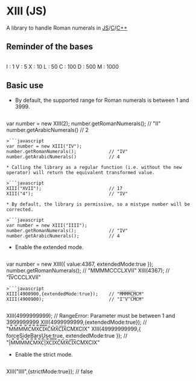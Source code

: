# XIII (JS)
A library to handle Roman numerals in [JS](https://github.com/8HoLoN/XIII)/[C](https://github.com/8HoLoN/XIII/tree/master/C)/[C++](https://github.com/8HoLoN/XIII/tree/master/C%2B%2B)

## Reminder of the bases

>```
I : 1
V : 5
X : 10
L : 50
C : 100
D : 500
M : 1000

## Basic use

* By default, the supported range for Roman numerals is between 1 and 3999.

>```javascript
var number = new XIII(2);
number.getRomanNumerals();            // "II"
number.getArabicNumerals()            // 2
```
>```javascript
var number = new XIII("IV");
number.getRomanNumerals();            // "IV"
number.getArabicNumerals()            // 4

* Calling the library as a regular function (i.e. without the new operator) will return the equivalent transformed value.

>```javascript
XIII("XVII");                         // 17
XIII("4");                            // "IV"

* By default, the library is permissive, so a mistype number will be corrected.

>```javascript
var number = new XIII("IIII");
number.getRomanNumerals();            // "IV"
number.getArabicNumerals();           // 4
```

* Enable the extended mode.

>```javascript
var number = new XIII({
  value:4367,
  extendedMode:true
});
number.getRomanNumerals();            // "MMMMCCCLXVII"
XIII(4367);                           // "I̅V̅CCCLXVII"
```
>```javascript
XIII(4900900,{extendedMode:true});    // "M̅M̅M̅M̅C̅M̅CM"
XIII(4900900);                        // "I̿V̿C̅M̅CM"
```
>```javascript
XIII(4999999999);                     // RangeError: Parameter must be between 1 and 3999999999
XIII(4999999999,{extendedMode:true}); // "M̿M̿M̿M̿C̿M̿X̿C̿I̿X̿C̅M̅X̅C̅I̅X̅CMXCIX"
XIII(49999999999,{
  forceSideBarsUse:true,
  extendedMode:true
});                                   // "|M̿M̿M̿M̿C̿M̿X̿C̿|X̿C̿I̿X̿C̅M̅X̅C̅I̅X̅CMXCIX"


* Enable the strict mode.

>```javascript
XIII("IIII",{strictMode:true});       // false

